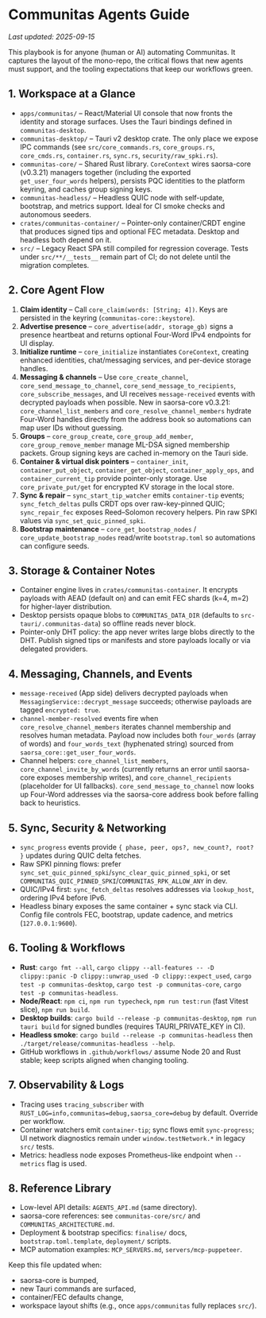 # Communitas Agents Guide

_Last updated: 2025-09-15_

This playbook is for anyone (human or AI) automating Communitas. It captures the layout of the mono-repo, the critical flows that new agents must support, and the tooling expectations that keep our workflows green.

## 1. Workspace at a Glance
- `apps/communitas/` – React/Material UI console that now fronts the identity and storage surfaces. Uses the Tauri bindings defined in `communitas-desktop`.
- `communitas-desktop/` – Tauri v2 desktop crate. The only place we expose IPC commands (see `src/core_commands.rs`, `core_groups.rs`, `core_cmds.rs`, `container.rs`, `sync.rs`, `security/raw_spki.rs`).
- `communitas-core/` – Shared Rust library. `CoreContext` wires saorsa-core (v0.3.21) managers together (including the exported `get_user_four_words` helpers), persists PQC identities to the platform keyring, and caches group signing keys.
- `communitas-headless/` – Headless QUIC node with self-update, bootstrap, and metrics support. Ideal for CI smoke checks and autonomous seeders.
- `crates/communitas-container/` – Pointer-only container/CRDT engine that produces signed tips and optional FEC metadata. Desktop and headless both depend on it.
- `src/` – Legacy React SPA still compiled for regression coverage. Tests under `src/**/__tests__` remain part of CI; do not delete until the migration completes.

## 2. Core Agent Flow
1. **Claim identity** – Call `core_claim(words: [String; 4])`. Keys are persisted in the keyring (`communitas-core::keystore`).
2. **Advertise presence** – `core_advertise(addr, storage_gb)` signs a presence heartbeat and returns optional Four-Word IPv4 endpoints for UI display.
3. **Initialize runtime** – `core_initialize` instantiates `CoreContext`, creating enhanced identities, chat/messaging services, and per-device storage handles.
4. **Messaging & channels** – Use `core_create_channel`, `core_send_message_to_channel`, `core_send_message_to_recipients`, `core_subscribe_messages`, and UI receives `message-received` events with decrypted payloads when possible. New in saorsa-core v0.3.21: `core_channel_list_members` and `core_resolve_channel_members` hydrate Four-Word handles directly from the address book so automations can map user IDs without guessing.
5. **Groups** – `core_group_create`, `core_group_add_member`, `core_group_remove_member` manage ML-DSA signed membership packets. Group signing keys are cached in-memory on the Tauri side.
6. **Container & virtual disk pointers** – `container_init`, `container_put_object`, `container_get_object`, `container_apply_ops`, and `container_current_tip` provide pointer-only storage. Use `core_private_put/get` for encrypted KV storage in the local store.
7. **Sync & repair** – `sync_start_tip_watcher` emits `container-tip` events; `sync_fetch_deltas` pulls CRDT ops over raw-key-pinned QUIC; `sync_repair_fec` exposes Reed–Solomon recovery helpers. Pin raw SPKI values via `sync_set_quic_pinned_spki`.
8. **Bootstrap maintenance** – `core_get_bootstrap_nodes` / `core_update_bootstrap_nodes` read/write `bootstrap.toml` so automations can configure seeds.

## 3. Storage & Container Notes
- Container engine lives in `crates/communitas-container`. It encrypts payloads with AEAD (default on) and can emit FEC shards (k=4, m=2) for higher-layer distribution.
- Desktop persists opaque blobs to `COMMUNITAS_DATA_DIR` (defaults to `src-tauri/.communitas-data`) so offline reads never block.
- Pointer-only DHT policy: the app never writes large blobs directly to the DHT. Publish signed tips or manifests and store payloads locally or via delegated providers.

## 4. Messaging, Channels, and Events
- `message-received` (App side) delivers decrypted payloads when `MessagingService::decrypt_message` succeeds; otherwise payloads are tagged `encrypted: true`.
- `channel-member-resolved` events fire when `core_resolve_channel_members` iterates channel membership and resolves human metadata. Payload now includes both `four_words` (array of words) and `four_words_text` (hyphenated string) sourced from `saorsa_core::get_user_four_words`.
- Channel helpers: `core_channel_list_members`, `core_channel_invite_by_words` (currently returns an error until saorsa-core exposes membership writes), and `core_channel_recipients` (placeholder for UI fallbacks). `core_send_message_to_channel` now looks up Four-Word addresses via the saorsa-core address book before falling back to heuristics.

## 5. Sync, Security & Networking
- `sync_progress` events provide `{ phase, peer, ops?, new_count?, root? }` updates during QUIC delta fetches.
- Raw SPKI pinning flows: prefer `sync_set_quic_pinned_spki`/`sync_clear_quic_pinned_spki`, or set `COMMUNITAS_QUIC_PINNED_SPKI`/`COMMUNITAS_RPK_ALLOW_ANY` in dev.
- QUIC/IPv4 first: `sync_fetch_deltas` resolves addresses via `lookup_host`, ordering IPv4 before IPv6.
- Headless binary exposes the same container + sync stack via CLI. Config file controls FEC, bootstrap, update cadence, and metrics (`127.0.0.1:9600`).

## 6. Tooling & Workflows
- **Rust**: `cargo fmt --all`, `cargo clippy --all-features -- -D clippy::panic -D clippy::unwrap_used -D clippy::expect_used`, `cargo test -p communitas-desktop`, `cargo test -p communitas-core`, `cargo test -p communitas-headless`.
- **Node/React**: `npm ci`, `npm run typecheck`, `npm run test:run` (fast Vitest slice), `npm run build`.
- **Desktop builds**: `cargo build --release -p communitas-desktop`, `npm run tauri build` for signed bundles (requires TAURI_PRIVATE_KEY in CI).
- **Headless smoke**: `cargo build --release -p communitas-headless` then `./target/release/communitas-headless --help`.
- GitHub workflows in `.github/workflows/` assume Node 20 and Rust stable; keep scripts aligned when changing tooling.

## 7. Observability & Logs
- Tracing uses `tracing_subscriber` with `RUST_LOG=info,communitas=debug,saorsa_core=debug` by default. Override per workflow.
- Container watchers emit `container-tip`; sync flows emit `sync-progress`; UI network diagnostics remain under `window.testNetwork.*` in legacy `src/` tests.
- Metrics: headless node exposes Prometheus-like endpoint when `--metrics` flag is used.

## 8. Reference Library
- Low-level API details: `AGENTS_API.md` (same directory).
- saorsa-core references: see `communitas-core/src/` and `COMMUNITAS_ARCHITECTURE.md`.
- Deployment & bootstrap specifics: `finalise/` docs, `bootstrap.toml.template`, `deployment/` scripts.
- MCP automation examples: `MCP_SERVERS.md`, `servers/mcp-puppeteer`.

Keep this file updated when:
- saorsa-core is bumped,
- new Tauri commands are surfaced,
- container/FEC defaults change,
- workspace layout shifts (e.g., once `apps/communitas` fully replaces `src/`).
